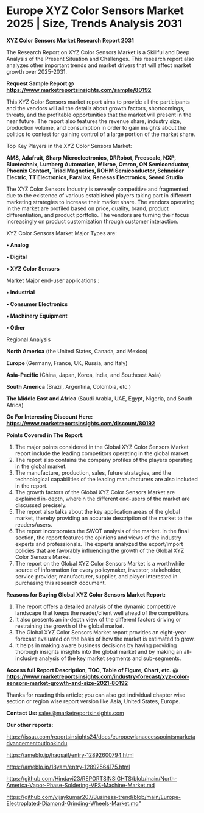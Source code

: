 # Europe XYZ Color Sensors Market 2025 | Size, Trends Analysis 2031

<strong>XYZ Color Sensors Market Research Report 2031</strong>

The Research Report on XYZ Color Sensors Market is a Skillful and Deep Analysis of the Present Situation and Challenges. This research report also analyzes other important trends and market drivers that will affect market growth over 2025-2031.

<strong>Request Sample Report @ <a href=https://www.marketreportsinsights.com/sample/80192>https://www.marketreportsinsights.com/sample/80192</a></strong>

This XYZ Color Sensors market report aims to provide all the participants and the vendors will all the details about growth factors, shortcomings, threats, and the profitable opportunities that the market will present in the near future. The report also features the revenue share, industry size, production volume, and consumption in order to gain insights about the politics to contest for gaining control of a large portion of the market share.

Top Key Players in the XYZ Color Sensors Market:

<strong>AMS, Adafruit, Sharp Microelectronics, DRRobot, Freescale, NXP, Bluetechnix, Lumberg Automation, Mikroe, Omron, ON Semiconductor, Phoenix Contact, Triad Magnetics, ROHM Semiconductor, Schneider Electric, TT Electronics, Parallax, Renesas Electronics, Seeed Studio</strong>

The XYZ Color Sensors Industry is severely competitive and fragmented due to the existence of various established players taking part in different marketing strategies to increase their market share. The vendors operating in the market are profiled based on price, quality, brand, product differentiation, and product portfolio. The vendors are turning their focus increasingly on product customization through customer interaction.

XYZ Color Sensors Market Major Types are:

<strong>• Analog

• Digital

• XYZ Color Sensors</strong>

Market Major end-user applications :

<strong>• Industrial

• Consumer Electronics

• Machinery Equipment

• Other</strong>

Regional Analysis

</u><strong><b>North America</b></strong> (the United States, Canada, and Mexico)

<strong><b>Europe </b></strong>(Germany, France, UK, Russia, and Italy)

<strong><b>Asia-Pacific</b></strong> (China, Japan, Korea, India, and Southeast Asia)

<strong><b>South America</b></strong> (Brazil, Argentina, Colombia, etc.)

<strong><b>The Middle East and Africa</b></strong> (Saudi Arabia, UAE, Egypt, Nigeria, and South Africa)

<strong>Go For Interesting Discount Here: <a href=https://www.marketreportsinsights.com/discount/80192>https://www.marketreportsinsights.com/discount/80192</a></strong>

<strong>Points Covered in The Report:</strong>
<ol>
  <li>The major points considered in the Global XYZ Color Sensors Market report include the leading competitors operating in the global market.</li>
  <li>The report also contains the company profiles of the players operating in the global market.</li>
  <li>The manufacture, production, sales, future strategies, and the technological capabilities of the leading manufacturers are also included in the report.</li>
  <li>The growth factors of the Global XYZ Color Sensors Market are explained in-depth, wherein the different end-users of the market are discussed precisely.</li>
  <li>The report also talks about the key application areas of the global market, thereby providing an accurate description of the market to the readers/users.</li>
  <li>The report incorporates the SWOT analysis of the market. In the final section, the report features the opinions and views of the industry experts and professionals. The experts analyzed the export/import policies that are favorably influencing the growth of the Global XYZ Color Sensors Market.</li>
  <li>The report on the Global XYZ Color Sensors Market is a worthwhile source of information for every policymaker, investor, stakeholder, service provider, manufacturer, supplier, and player interested in purchasing this research document.</li>
</ol>
<strong>Reasons for Buying Global XYZ Color Sensors Market Report:</strong>

<ol>
  <li>The report offers a detailed analysis of the dynamic competitive landscape that keeps the reader/client well ahead of the competitors.</li>
  <li>It also presents an in-depth view of the different factors driving or restraining the growth of the global market.</li>
  <li>The Global XYZ Color Sensors Market report provides an eight-year forecast evaluated on the basis of how the market is estimated to grow.</li>
  <li>It helps in making aware business decisions by having providing thorough insights insights into the global market and by making an all-inclusive analysis of the key market segments and sub-segments.</li>
</ol>
<strong>Access full Report Description, TOC, Table of Figure, Chart, etc. @ <a href=https://www.marketreportsinsights.com/industry-forecast/xyz-color-sensors-market-growth-and-size-2021-80192>https://www.marketreportsinsights.com/industry-forecast/xyz-color-sensors-market-growth-and-size-2021-80192</a></strong>


Thanks for reading this article; you can also get individual chapter wise section or region wise report version like Asia, United States, Europe.

<strong>Contact Us:</strong>
sales@marketreportsinsights.com

<strong>Our other reports:</strong>

<a href=https://issuu.com/reportsinsights24/docs/europewlanaccesspointsmarketadvancementoutlookindu>https://issuu.com/reportsinsights24/docs/europewlanaccesspointsmarketadvancementoutlookindu</a>

<a href=https://ameblo.jp/haqsaif/entry-12892600794.html>https://ameblo.jp/haqsaif/entry-12892600794.html</a>

<a href=https://ameblo.jp/18yam/entry-12892564175.html>https://ameblo.jp/18yam/entry-12892564175.html</a>

<a href=https://github.com/Hindavi23/REPORTSINSIGHTS/blob/main/North-America-Vapor-Phase-Soldering-VPS-Machine-Market.md>https://github.com/Hindavi23/REPORTSINSIGHTS/blob/main/North-America-Vapor-Phase-Soldering-VPS-Machine-Market.md</a>

<a href=https://github.com/vijaykumar207/Business-trend/blob/main/Europe-Electroplated-Diamond-Grinding-Wheels-Market.md>https://github.com/vijaykumar207/Business-trend/blob/main/Europe-Electroplated-Diamond-Grinding-Wheels-Market.md</a>"
